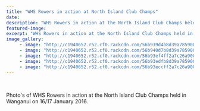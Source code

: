 ```yaml
---
title: "WHS Rowers in action at North Island Club Champs"
date: 
description: "WHS Rowers in action at the North Island Club Champs held in Wanganui on 16/17 January 2016."
featured-image: 
excerpt: "WHS Rowers in action at the North Island Club Champs held in Wanganui on 16/17 January 2016."
image_gallery:
	 - image: "http://c1940652.r52.cf0.rackcdn.com/56b939d4b8d39a7859000836/group-boys-milling-with-boats-1.jpg"
	 - image: "http://c1940652.r52.cf0.rackcdn.com/56b940d7b8d39a785900085a/girls-2-still.jpg"
	 - image: "http://c1940652.r52.cf0.rackcdn.com/56b93ef4ff2a7c26a9000808/girls-2-action-no-1.jpg"
	 - image: "http://c1940652.r52.cf0.rackcdn.com/56b93edfb8d39a7859000858/girls-2-action-no-2.jpg"
	 - image: "http://c1940652.r52.cf0.rackcdn.com/56b93eccff2a7c26a9000806/girls-2-action-no-3.jpg"
---
```


<p>&nbsp;</p>
<p>Photo's of WHS Rowers in action at the North Island Club Champs held in Wanganui on 16/17 January 2016.&nbsp;</p>

